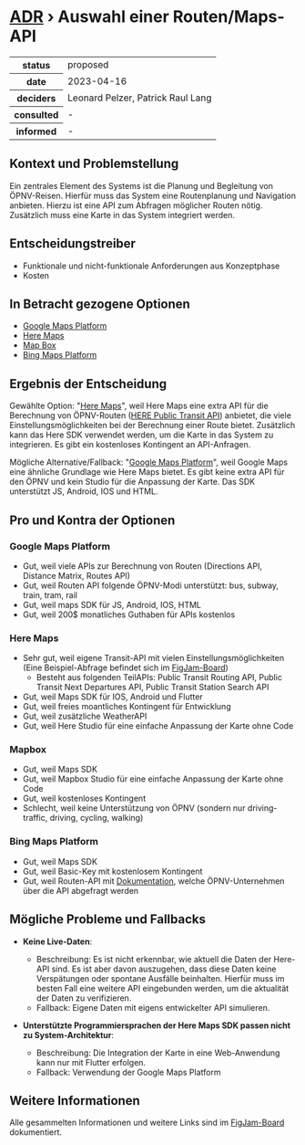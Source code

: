 # [ADR](./README.md) › Auswahl einer Routen/Maps-API

<table>
<tr>
<th>status</th>
<td>proposed</td><!-- {proposed / rejected / accepted / deprecated / … / superseded by ADR-0005 <0005-example.md>} -->
</tr>
<tr>
<th>date</th>
<td>2023-04-16</td><!-- YYYY-MM-DD, when the decision was last updated -->
</tr>
<tr>
<th>deciders</th>
<td>Leonard Pelzer, Patrick Raul Lang</td><!-- list everyone involved in the decision -->
</tr>
<tr>
<th>consulted</th>
<td>-</td><!-- list everyone whose opinions are sought (typically subject-matter experts); and with whom there is a two-way communication -->
</tr>
<tr>
<th>informed</th>
<td>-</td><!-- list everyone who is kept up-to-date on progress; and with whom there is a one-way communication -->
</tr>
</table>


## Kontext und Problemstellung

Ein zentrales Element des Systems ist die Planung und Begleitung von ÖPNV-Reisen. Hierfür muss das System eine Routenplanung und Navigation anbieten. Hierzu ist eine API zum Abfragen möglicher Routen nötig. Zusätzlich muss eine Karte in das System integriert werden.

<!-- Dies ist ein optionales Element. Sie können es gerne entfernen. -->
## Entscheidungstreiber

* Funktionale und nicht-funktionale Anforderungen aus Konzeptphase
* Kosten

## In Betracht gezogene Optionen

* [Google Maps Platform](https://developers.google.com/maps?hl=de)
* [Here Maps](https://developer.here.com)
* [Map Box](https://www.mapbox.com/)
* [Bing Maps Platform](https://www.microsoft.com/en-us/maps)

## Ergebnis der Entscheidung

Gewählte Option: "[Here Maps](https://developer.here.com)", weil
Here Maps eine extra API für die Berechnung von ÖPNV-Routen ([HERE Public Transit API](https://developer.here.com/documentation/public-transit/dev_guide/index.html)) anbietet, die viele Einstellungsmöglichkeiten bei der Berechnung einer Route bietet. Zusätzlich kann das Here SDK verwendet werden, um die Karte in das System zu integrieren. Es gibt ein kostenloses Kontingent an API-Anfragen.

Mögliche Alternative/Fallback: "[Google Maps Platform](https://developers.google.com/maps?hl=de)", weil Google Maps eine ähnliche Grundlage wie Here Maps bietet. Es gibt keine extra API für den ÖPNV und kein Studio für die Anpassung der Karte. Das SDK unterstützt JS, Android, IOS und HTML.

<!-- Dies ist ein optionales Element. Sie können es gerne entfernen. -->

## Pro und Kontra der Optionen

### Google Maps Platform

* Gut, weil viele APIs zur Berechnung von Routen (Directions API, Distance Matrix, Routes API)
* Gut, weil Routen API folgende ÖPNV-Modi unterstützt: bus, subway, train, tram, rail
* Gut, weil maps SDK für JS, Android, IOS, HTML
* Gut, weil 200$ monatliches Guthaben für APIs kostenlos

### Here Maps

* Sehr gut, weil eigene Transit-API mit vielen Einstellungsmöglichkeiten (Eine Beispiel-Abfrage befindet sich im [FigJam-Board](https://www.figma.com/file/YXBqSf42uMzAjgqV4KJmEO/P2-%E2%80%93-Projekt-Board?node-id=54-485&t=Xkjrxdm5OXuYMJks-4))
  * Besteht aus folgenden TeilAPIs: Public Transit Routing API, Public Transit Next Departures API, Public Transit Station Search API
* Gut, weil Maps SDK für IOS, Android und Flutter
* Gut, weil freies moantliches Kontingent für Entwicklung
* Gut, weil zusätzliche WeatherAPI
* Gut, weil Here Studio für eine einfache Anpassung der Karte ohne Code

### Mapbox

* Gut, weil Maps SDK
* Gut, weil Mapbox Studio für eine einfache Anpassung der Karte ohne Code
* Gut, weil kostenloses Kontingent
* Schlecht, weil keine Unterstützung von ÖPNV (sondern nur driving-traffic, driving, cycling, walking)

### Bing Maps Platform

* Gut, weil Maps SDK
* Gut, weil Basic-Key mit kostenlosem Kontingent
* Gut, weil Routen-API mit [Dokumentation](https://learn.microsoft.com/en-us/bingmaps/coverage/transit-coverage/europe), welche ÖPNV-Unternehmen über die API abgefragt werden

<!-- Dies ist ein optionales Element. Sie können es gerne entfernen. -->

## Mögliche Probleme und Fallbacks

* **Keine Live-Daten**: 
  * Beschreibung: Es ist nicht erkennbar, wie aktuell die Daten der Here-API sind. Es ist aber davon auszugehen, dass diese Daten keine Verspätungen oder spontane Ausfälle beinhalten. Hierfür muss im besten Fall eine weitere API eingebunden werden, um die aktualität der Daten zu verifizieren.
  * Fallback: Eigene Daten mit eigens entwickelter API simulieren.

* **Unterstützte Programmiersprachen der Here Maps SDK passen nicht zu System-Architektur**:
  * Beschreibung: Die Integration der Karte in eine Web-Anwendung kann nur mit Flutter erfolgen.
  * Fallback: Verwendung der Google Maps Platform

## Weitere Informationen

Alle gesammelten Informationen und weitere Links sind im [FigJam-Board](https://www.figma.com/file/YXBqSf42uMzAjgqV4KJmEO/P2-%E2%80%93-Projekt-Board?node-id=41-74&t=Xkjrxdm5OXuYMJks-4) dokumentiert.